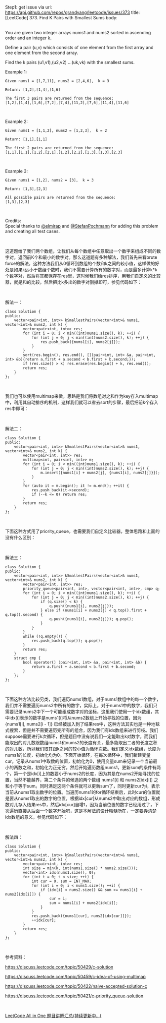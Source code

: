 Step1: get issue via url: https://api.github.com/repos/grandyang/leetcode/issues/373 
 title:[LeetCode] 373. Find K Pairs with Smallest Sums 
 body:  
  

You are given two integer arrays nums1 and nums2 sorted in ascending order and an integer k.

Define a pair (u,v) which consists of one element from the first array and one element from the second array.

Find the k pairs (u1,v1),(u2,v2) ...(uk,vk) with the smallest sums.

Example 1:
    
    
    Given nums1 = [1,7,11], nums2 = [2,4,6],  k = 3
    
    Return: [1,2],[1,4],[1,6]
    
    The first 3 pairs are returned from the sequence:
    [1,2],[1,4],[1,6],[7,2],[7,4],[11,2],[7,6],[11,4],[11,6]
    

 

Example 2:
    
    
    Given nums1 = [1,1,2], nums2 = [1,2,3],  k = 2
    
    Return: [1,1],[1,1]
    
    The first 2 pairs are returned from the sequence:
    [1,1],[1,1],[1,2],[2,1],[1,2],[2,2],[1,3],[1,3],[2,3]
    

 

Example 3:
    
    
    Given nums1 = [1,2], nums2 = [3],  k = 3 
    
    Return: [1,3],[2,3]
    
    All possible pairs are returned from the sequence:
    [1,3],[2,3]
    

 

Credits:  
Special thanks to [@elmirap](https://leetcode.com/elmirap/) and [@StefanPochmann](https://leetcode.com/stefanpochmann/) for adding this problem and creating all test cases.

 

这道题给了我们两个数组，让我们从每个数组中任意取出一个数字来组成不同的数字对，返回前K个和最小的数字对。那么这道题有多种解法，我们首先来看brute force的解法，这种方法我们从0循环到数组的个数和k之间的较小值，这样做的好处是如果k远小于数组个数时，我们不需要计算所有的数字对，而是最多计算k*k个数字对，然后将其都保存在res里，这时候我们给res排序，用我们自定义的比较器，就是和的比较，然后把比k多出的数字对删掉即可，参见代码如下：

 

解法一：
    
    
    class Solution {
    public:
        vector<pair<int, int>> kSmallestPairs(vector<int>& nums1, vector<int>& nums2, int k) {
            vector<pair<int, int>> res;
            for (int i = 0; i < min((int)nums1.size(), k); ++i) {
                for (int j = 0; j < min((int)nums2.size(), k); ++j) {
                    res.push_back({nums1[i], nums2[j]});
                }
            }
            sort(res.begin(), res.end(), [](pair<int, int> &a, pair<int, int> &b){return a.first + a.second < b.first + b.second;});
            if (res.size() > k) res.erase(res.begin() + k, res.end());
            return res;
        }
    };

 

我们也可以使用multimap来做，思路是我们将数组对之和作为key存入multimap中，利用其自动排序的机制，这样我们就可以省去sort的步骤，最后把前k个存入res中即可：

 

解法二：
    
    
    class Solution {
    public:
        vector<pair<int, int>> kSmallestPairs(vector<int>& nums1, vector<int>& nums2, int k) {
            vector<pair<int, int>> res;
            multimap<int, pair<int, int>> m;
            for (int i = 0; i < min((int)nums1.size(), k); ++i) {
                for (int j = 0; j < min((int)nums2.size(), k); ++j) {
                    m.insert({nums1[i] + nums2[j], {nums1[i], nums2[j]}});
                }
            }
            for (auto it = m.begin(); it != m.end(); ++it) {
                res.push_back(it->second);
                if (--k <= 0) return res;
            }
            return res;
        }
    };

 

下面这种方式用了priority_queue，也需要我们自定义比较器，整体思路和上面的没有什么区别：

 

解法三：
    
    
    class Solution {
    public:
        vector<pair<int, int>> kSmallestPairs(vector<int>& nums1, vector<int>& nums2, int k) {
            vector<pair<int, int>> res;
            priority_queue<pair<int, int>, vector<pair<int, int>>, cmp> q;
            for (int i = 0; i < min((int)nums1.size(), k); ++i) {
                for (int j = 0; j < min((int)nums2.size(), k); ++j) {
                    if (q.size() < k) {
                        q.push({nums1[i], nums2[j]});
                    } else if (nums1[i] + nums2[j] < q.top().first + q.top().second) {
                        q.push({nums1[i], nums2[j]}); q.pop();
                    }
                }
            }
            while (!q.empty()) {
                res.push_back(q.top()); q.pop();
            }
            return res;
        }
        struct cmp {
            bool operator() (pair<int, int> &a, pair<int, int> &b) {
                return a.first + a.second < b.first + b.second;
            }
        };
    };

 

下面这种方法比较另类，我们遍历nums1数组，对于nums1数组中的每一个数字，我们并不需要遍历nums2中所有的数字，实际上，对于nums1中的数字，我们只需要记录nums2中下一个可能组成数字对的坐标，这里我们使用一个idx数组，其中idx[i]表示的数字是nums1[i]将从nums2数组上开始寻找的位置，因为 {nums1[i], nums2[i - 1]} 已经被加入到了结果res中，这种方法其实也是一种地毯式搜索，但是并不需要遍历完所有的组合，因为我们有idx数组来进行剪枝。我们suppose需要进行k次循环，但是题目中没有说我们一定能取出k对数字，而我们能取出的对儿数跟数组nums1和nums2的长度有关，最多能取出二者的长度之积的对儿数，所以我们取其跟k之间的较小值为循环次数。我们定义idx数组，长度为nums1的长度，初始化均为0。下面开始循环，在每次循环中，我们新建变量cur，记录从nums1中取数的位置，初始化为0，使用变量sum来记录一个当前最小的两数之和，初始化为正无穷。然后开始遍历数组nums1，更新sum的条件有两个，第一个是idx[i]上的数要小于nums2的长度，因为其是在nums2开始寻找的位置，当然不能越界，第二个条件的候选的两个数组 nums1[i] 和 nums2[idx[i]] 之和小于等于sum。同时满足这两个条件就可以更新sum了，同时更新cur为i，表示当前从nums1取出数字的位置。当遍历nums1的for循环结束后，此时cur的位置就是要从nums1取出的数字的位置，根据idx[cur]从nums2中取出对应的数组，形成数对儿存入结果res中，然后idx[cur]自增1，因为当前位置的数字已经用过了，下次遍历直接从后面一个数字开始吧，这是本解法的设计精髓所在，一定要弄清楚idx数组的意义，参见代码如下：

 

解法四：
    
    
    class Solution {
    public:
        vector<pair<int, int>> kSmallestPairs(vector<int>& nums1, vector<int>& nums2, int k) {
            vector<pair<int, int>> res;
            int size = min(k, int(nums1.size() * nums2.size()));
            vector<int> idx(nums1.size(), 0);
            for (int t = 0; t < size; ++t) {
                int cur = 0, sum = INT_MAX;
                for (int i = 0; i < nums1.size(); ++i) {
                    if (idx[i] < nums2.size() && sum >= nums1[i] + nums2[idx[i]]) {
                        cur = i;
                        sum = nums1[i] + nums2[idx[i]];
                    }
                }
                res.push_back({nums1[cur], nums2[idx[cur]]});
                ++idx[cur];
            }
            return res;
        }
    };

 

参考资料：

<https://discuss.leetcode.com/topic/50429/c-solution>

<https://discuss.leetcode.com/topic/50459/c-idea-of-using-multimap>

<https://discuss.leetcode.com/topic/50422/naive-accepted-solution-c>

<https://discuss.leetcode.com/topic/50421/c-priority_queue-solution>

 

[LeetCode All in One 题目讲解汇总(持续更新中...)](http://www.cnblogs.com/grandyang/p/4606334.html)
